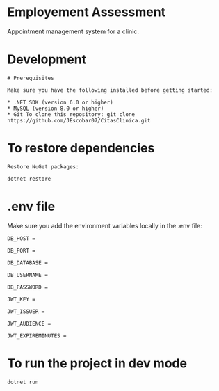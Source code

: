 
# Employement Assessment

Appointment management system for a clinic.

# Development

    # Prerequisites

    Make sure you have the following installed before getting started:

    * .NET SDK (version 6.0 or higher)
    * MySQL (version 8.0 or higher)
    * Git To clone this repository: git clone https://github.com/JEscobar07/CitasClinica.git
#   To restore dependencies

    Restore NuGet packages:

    dotnet restore

#   .env file
Make sure you add the environment variables locally in the .env file:

    DB_HOST =

    DB_PORT =

    DB_DATABASE =

    DB_USERNAME =

    DB_PASSWORD =

    JWT_KEY =

    JWT_ISSUER =

    JWT_AUDIENCE =

    JWT_EXPIREMINUTES =

# To run the project in dev mode
    dotnet run 

